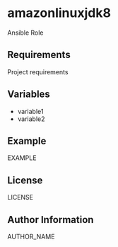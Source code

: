 amazonlinuxjdk8
===============

Ansible Role

Requirements
------------

Project requirements

Variables
---------

* variable1
* variable2

Example
-------

EXAMPLE

License
-------

LICENSE

Author Information
------------------

AUTHOR_NAME
